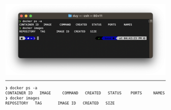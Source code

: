 
![Result](exercise-1.02.png)

---

```console
❯ docker ps -a
CONTAINER ID   IMAGE     COMMAND   CREATED   STATUS    PORTS     NAMES
❯ docker images
REPOSITORY   TAG       IMAGE ID   CREATED   SIZE
```